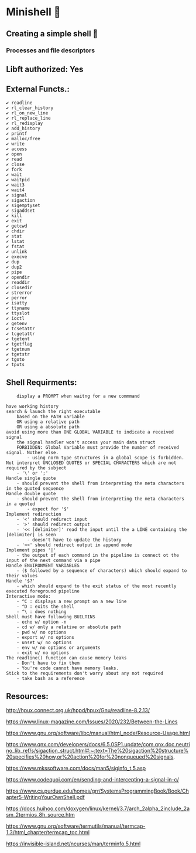 # Minishell 🐚
## Creating a simple shell 🦪
### Processes and file descriptors
## Libft authorized: Yes
## External Functs.:
	✔️ readline
	✔️ rl_clear_history
	✔️ rl_on_new_line
	✔️ rl_replace_line
	✔️ rl_redisplay
	✔️ add_history
	✔️ printf
	✔️ malloc/free
	✔️ write
	✔️ access
	✔️ open
	✔️ read
	✔️ close
	✔️ fork
	✔️ wait
	✔️ waitpid
	✔️ wait3
	✔️ wait4
	✔️ signal
	✔️ sigaction
	✔️ sigemptyset
	✔️ sigaddset
	✔️ kill
	✔️ exit
	✔️ getcwd
	✔️ chdir
	✔️ stat
	✔️ lstat
	✔️ fstat
	✔️ unlink
	✔️ execve
	✔️ dup
	✔️ dup2
	✔️ pipe
	✔️ opendir
	✔️ readdir
	✔️ closedir
	✔️ strerror
	✔️ perror
	✔️ isatty
	✔️ ttyname
	✔️ ttyslot
	✔️ ioctl
	✔️ getenv
	✔️ tcsetattr
	✔️ tcgetattr
	✔️ tgetent
	✔️ tgetflag
	✔️ tgetnum
	✔️ tgetstr
	✔️ tgoto
	✔️ tputs


## Shell Requirments:
```
	display a PROMPT when waitng for a new commmand
```
	have working history
	search & launch the right executable
		based on the PATH variable
		OR using a relative path
		OR using a absolute path
	avoid using more than ONE GLOBAL VARIABLE to indicate a received signal
		the signal handler won't access your main data struct
		FORBIDDEN: Global Variable must provide the number of received signal. Nother else.
			- using norm type structures in a global scope is forbidden.
	Not interpret UNCLOSED QUOTES or SPECIAL CHARACTERS which are not required by the subject
		- '\' or ';' 
	Handle single quote	
		- should prevent the shell from interpreting the meta characters in the quoted sequence
	Handle double quote
		- should prevent the shell from interpreting the meta characters in a quoted
			- expect for '$'
	Implement redirection
		- '<' should redirect input
		- '>' should redirect output
		- '<< [delimiter]' read the input until the a LINE containing the [delimiter] is seen
			- doesn't have to update the history
		- '>>' should redirect output in append mode
	Implement pipes '|'
		- the output of each command in the pipeline is connect ot the input of the next command via a pipe
	Handle ENVIRONMENT VARIABLES
		- ($ followed by a sequence of characters) which should expand to their values
	Handle '$?'
		- which should expand to the exit status of the most recently executed foreground pipeline
	Interactive mode:
		- ^C : displays a new prompt on a new line 
		- ^D : exits the shell
		- ^\ : does nothing
	Shell must have following BUILTINS
		- echo w/ option -n
		- cd w/ only a relative or absolute path
		- pwd w/ no options
		- export w/ no options
		- unset w/ no options
		- env w/ no options or arguments
		- exit w/ no options
	The readline() function can cause memory leaks
		- Don't have to fix them
		- You're code cannot have memory leaks.
	Stick to the requirements don't worry about any not required
		- take bash as a reference
## Resources:

http://hpux.connect.org.uk/hppd/hpux/Gnu/readline-8.2.13/

https://www.linux-magazine.com/Issues/2020/232/Between-the-Lines

https://www.gnu.org/software/libc/manual/html_node/Resource-Usage.html

https://www.qnx.com/developers/docs/6.5.0SP1.update/com.qnx.doc.neutrino_lib_ref/s/sigaction_struct.html#:~:text=The%20sigaction%20structure%20specifies%20how,or%20action%20for%20nonqueued%20signals.

https://www.mkssoftware.com/docs/man5/siginfo_t.5.asp

https://www.codequoi.com/en/sending-and-intercepting-a-signal-in-c/

https://www.cs.purdue.edu/homes/grr/SystemsProgrammingBook/Book/Chapter5-WritingYourOwnShell.pdf

https://docs.huihoo.com/doxygen/linux/kernel/3.7/arch_2alpha_2include_2asm_2termios_8h_source.htm

https://www.gnu.org/software/termutils/manual/termcap-1.3/html_chapter/termcap_toc.html

https://invisible-island.net/ncurses/man/terminfo.5.html
